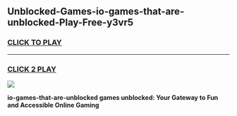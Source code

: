 
## Unblocked-Games-io-games-that-are-unblocked-Play-Free-y3vr5
<h3>
<a href="https://premium76.site?title=io-games-that-are-unblocked&ref=23A">CLICK TO PLAY</a></h3>
<hr>

<h3>
<a href="https://premium76.site?title=io-games-that-are-unblocked&ref=23A">CLICK 2 PLAY</a>
  
</h3>

<a href="https://premium76.site?title=io-games-that-are-unblocked&ref=23A"><img src="https://clearcache.store/games.png"></a>


**io-games-that-are-unblocked games unblocked: Your Gateway to Fun and Accessible Online Gaming**
